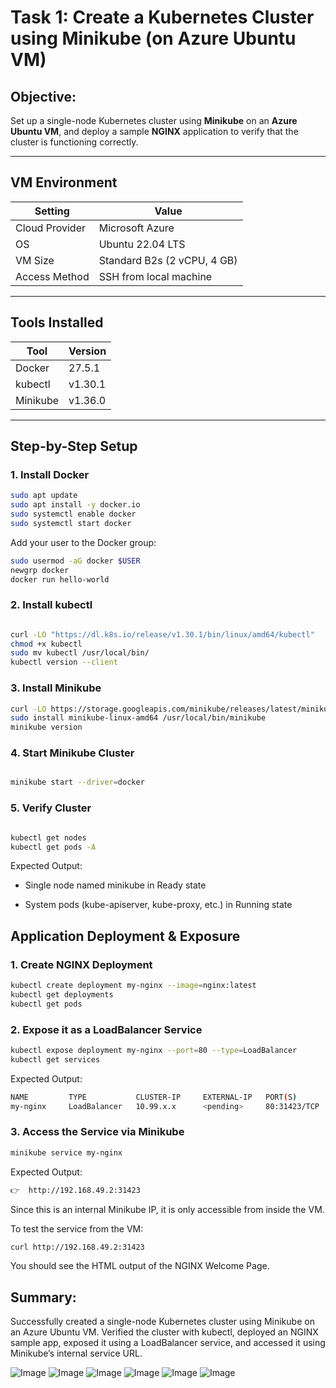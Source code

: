 #  Task 1: Create a Kubernetes Cluster using Minikube (on Azure Ubuntu VM)

##  Objective:
Set up a single-node Kubernetes cluster using **Minikube** on an **Azure Ubuntu VM**, and deploy a sample **NGINX** application to verify that the cluster is functioning correctly.

---

##  VM Environment

| Setting          | Value                         |
|------------------|-------------------------------|
| Cloud Provider   | Microsoft Azure               |
| OS               | Ubuntu 22.04 LTS              |
| VM Size          | Standard B2s (2 vCPU, 4 GB)   |
| Access Method    | SSH from local machine        |

---

##  Tools Installed

| Tool      | Version        |
|-----------|----------------|
| Docker    | 27.5.1         |
| kubectl   | v1.30.1        |
| Minikube  | v1.36.0        |

---

##  Step-by-Step Setup

###  1. Install Docker

```bash
sudo apt update
sudo apt install -y docker.io
sudo systemctl enable docker
sudo systemctl start docker
```

Add your user to the Docker group:

```BASH
sudo usermod -aG docker $USER
newgrp docker
docker run hello-world
```

###  2. Install kubectl
```bash

curl -LO "https://dl.k8s.io/release/v1.30.1/bin/linux/amd64/kubectl"
chmod +x kubectl
sudo mv kubectl /usr/local/bin/
kubectl version --client
```

### 3. Install Minikube
```bash
curl -LO https://storage.googleapis.com/minikube/releases/latest/minikube-linux-amd64
sudo install minikube-linux-amd64 /usr/local/bin/minikube
minikube version
```

### 4. Start Minikube Cluster
```bash

minikube start --driver=docker
```

### 5. Verify Cluster
```bash

kubectl get nodes
kubectl get pods -A
```

 Expected Output:

- Single node named minikube in Ready state

- System pods (kube-apiserver, kube-proxy, etc.) in Running state

##  Application Deployment & Exposure
### 1. Create NGINX Deployment
```bash
kubectl create deployment my-nginx --image=nginx:latest
kubectl get deployments
kubectl get pods
```

### 2. Expose it as a LoadBalancer Service
```bash
kubectl expose deployment my-nginx --port=80 --type=LoadBalancer
kubectl get services
```

Expected Output:

```bash
NAME         TYPE           CLUSTER-IP     EXTERNAL-IP   PORT(S)        AGE
my-nginx     LoadBalancer   10.99.x.x      <pending>     80:31423/TCP   ✅
```
### 3. Access the Service via Minikube
```bash
minikube service my-nginx
```

Expected Output:
```bash
👉  http://192.168.49.2:31423
```
Since this is an internal Minikube IP, it is only accessible from inside the VM.

To test the service from the VM:
```bash
curl http://192.168.49.2:31423
```
 You should see the HTML output of the NGINX Welcome Page.


## Summary:
Successfully created a single-node Kubernetes cluster using Minikube on an Azure Ubuntu VM. Verified the cluster with kubectl, deployed an NGINX sample app, exposed it using a LoadBalancer service, and accessed it using Minikube’s internal service URL.

![Image](https://github.com/user-attachments/assets/6d358101-2e9e-4a5c-972e-58a6cd4cf7c7)
![Image](https://github.com/user-attachments/assets/f5789872-180d-416c-8951-8158af3b9c06)
![Image](https://github.com/user-attachments/assets/96e55dc0-acfe-4b38-9e97-9936f9cb4d9a)
![Image](https://github.com/user-attachments/assets/de2e4da3-1116-4c12-9a56-e8bbafe0659d)
![Image](https://github.com/user-attachments/assets/c9cc5dc9-19e5-4f34-bbf6-0789329c7719)
![Image](https://github.com/user-attachments/assets/e277a216-a949-4798-85d7-ace55d14ded6)

